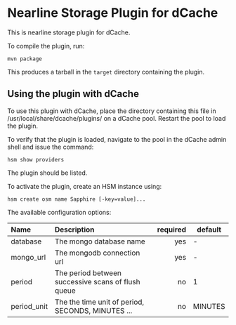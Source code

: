 Nearline Storage Plugin for dCache
==================================

This is nearline storage plugin for dCache.

To compile the plugin, run:

    mvn package

This produces a tarball in the `target` directory containing the plugin.

Using the plugin with dCache
----------------------------

To use this plugin with dCache, place the directory containing this
file in /usr/local/share/dcache/plugins/ on a dCache pool. Restart
the pool to load the plugin.

To verify that the plugin is loaded, navigate to the pool in the dCache admin
shell and issue the command:

    hsm show providers

The plugin should be listed.

To activate the plugin, create an HSM instance using:

    hsm create osm name Sapphire [-key=value]...

The available configuration options:

| Name | Description | required | default |
| :--- | :--- | ---: | --- |
database | The mongo database name | yes | -
mongo_url | The mongodb connection url | yes | -
period | The period between successive scans of flush queue | no | 1
period_unit | The the time unit of period, SECONDS, MINUTES ... | no | MINUTES